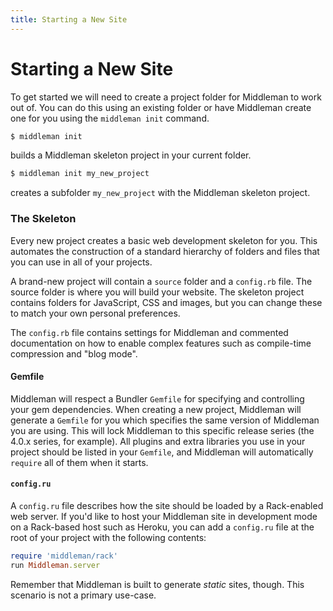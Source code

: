 ```yaml
---
title: Starting a New Site
---
```


# Starting a New Site

To get started we will need to create a project folder for Middleman to work
out of. You can do this using an existing folder or have Middleman create one
for you using the `middleman init` command.

```bash
$ middleman init
```

builds a Middleman skeleton project in your current folder.

```bash
$ middleman init my_new_project
```

creates a subfolder `my_new_project` with the Middleman skeleton project.

### The Skeleton

Every new project creates a basic web development skeleton for you. This
automates the construction of a standard hierarchy of folders and files that
you can use in all of your projects.

A brand-new project will contain a `source` folder and a `config.rb` file. The
source folder is where you will build your website. The skeleton project
contains folders for JavaScript, CSS and images, but you can change these to
match your own personal preferences.

The `config.rb` file contains settings for Middleman and commented
documentation on how to enable complex features such as compile-time
compression and "blog mode".

#### Gemfile

Middleman will respect a Bundler `Gemfile` for specifying and controlling your
gem dependencies. When creating a new project, Middleman will generate a
`Gemfile` for you which specifies the same version of Middleman you are using.
This will lock Middleman to this specific release series (the 4.0.x series, for
example). All plugins and extra libraries you use in your project should be
listed in your `Gemfile`, and Middleman will automatically `require` all of them
when it starts.

#### `config.ru`

A `config.ru` file describes how the site should be loaded by a Rack-enabled
web server. If you'd like to host your Middleman site in development mode on a
Rack-based host such as Heroku, you can add a `config.ru` file at the root of
your project with the following contents:

```ruby
require 'middleman/rack'
run Middleman.server
```

Remember that Middleman is built to generate *static* sites, though. This
scenario is not a primary use-case.
